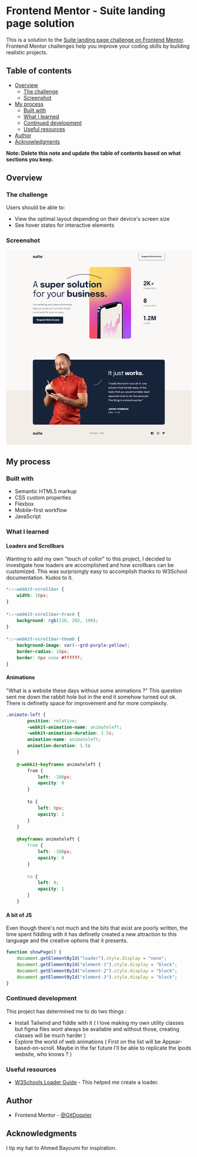 # Frontend Mentor - Suite landing page solution

This is a solution to the [Suite landing page challenge on Frontend Mentor](https://www.frontendmentor.io/challenges/suite-landing-page-tj_eaU-Ra). Frontend Mentor challenges help you improve your coding skills by building realistic projects.

## Table of contents

- [Overview](#overview)
  - [The challenge](#the-challenge)
  - [Screenshot](#screenshot)
- [My process](#my-process)
  - [Built with](#built-with)
  - [What I learned](#what-i-learned)
  - [Continued development](#continued-development)
  - [Useful resources](#useful-resources)
- [Author](#author)
- [Acknowledgments](#acknowledgments)

**Note: Delete this note and update the table of contents based on what sections you keep.**

## Overview

### The challenge

Users should be able to:

- View the optimal layout depending on their device's screen size
- See hover states for interactive elements

### Screenshot

![](assets/Suite-Frontend-Mentor.png)

## My process

### Built with

- Semantic HTML5 markup
- CSS custom properties
- Flexbox
- Mobile-first workflow
- JavaScript

### What I learned

#### Loaders and Scrollbars
   Wanting to add my own "touch of collor" to this project, I decided to investigate how loaders are accomplished and how scrollbars can be customized. This was surprisingly easy to accomplish thanks to W3School documentation. Kudos to it.
```css
*::-webkit-scrollbar {
    width: 10px;
}

*::-webkit-scrollbar-track {
    background: rgb(216, 202, 190);
}

*::-webkit-scrollbar-thumb {
    background-image: var(--grd-purple-yellow);
    border-radius: 10px;
    border: 0px none #ffffff;
}
```

#### Animations
   "What is a website these days without some animations ?" This question sent me down the rabbit hole but in the end it somehow turned out ok. There is definetly space for improvement and for more complexity.
```css
.animate-left {
        position: relative;
        -webkit-animation-name: animateleft;
        -webkit-animation-duration: 1.5s;
        animation-name: animateleft;
        animation-duration: 1.5s
    }

    @-webkit-keyframes animateleft {
        from {
            left: -100px;
            opacity: 0
        }

        to {
            left: 0px;
            opacity: 1
        }
    }

    @keyframes animateleft {
        from {
            left: -100px;
            opacity: 0
        }

        to {
            left: 0;
            opacity: 1
        }
    }
``` 

#### A bit of JS
   Even though there's not much and the bits that exist are poorly written, the time spent fiddling with it has definetly created a new attraction to this language and the creative options that it presents.
```js
function showPage() {
    document.getElementById("loader").style.display = "none";
    document.getElementById("element-1").style.display = "block";
    document.getElementById("element-2").style.display = "block";
    document.getElementById("element-3").style.display = "block";
}
```

### Continued development

This project has determined me to do two things :
 - Install Tailwind and fiddle with it ( I love making my own utility classes but figma files wont always be available and without those, creating classes will be much harder )
 - Explore the world of web animations ( First on the list will be Appear-based-on-scroll. Maybe in the far future I'll be able to replicate the Ipods website, who knows ? ) 

### Useful resources

- [W3Schools Loader Guide](https://www.w3schools.com/howto/howto_css_loader.asp) - This helped me create a loader.

## Author

- Frontend Mentor - [@GitDoppler](https://www.frontendmentor.io/profile/GitDoppler)

## Acknowledgments

I tip my hat to Ahmed Bayoumi for inspiration.
